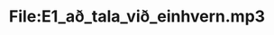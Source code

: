 ---
title: File:E1_að_tala_við_einhvern.mp3
recording of: að tala við einhvern
reading speed: slow
speaker: E
license: CC0
---